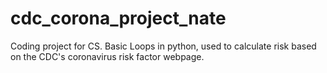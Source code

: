 # cdc_corona_project_nate
Coding project for CS. Basic Loops in python, used to calculate risk based on the CDC's coronavirus risk factor webpage.

